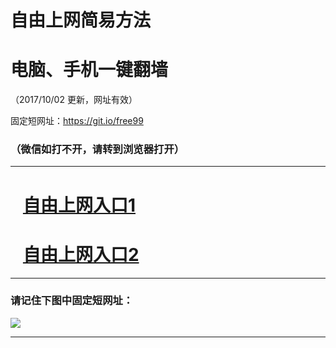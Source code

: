 ﻿# 自由上网简易方法

# 电脑、手机一键翻墙

（2017/10/02 更新，网址有效）

固定短网址：https://git.io/free99

### （微信如打不开，请转到浏览器打开）


***





# &nbsp;&nbsp; <a href="http://ft252029674.fwtz-zhenx1001.xyz/fwqtz01.html?t=10020013423 " target="_blank">自由上网入口1</a>
# &nbsp;&nbsp; <a href="http://ft2851413288.fw-tzzhen1002.xyz/fwqtz02.html?t=100200121474 " target="_blank">自由上网入口2</a>
***

### 请记住下图中固定短网址：

<img src="https://s3-us-west-2.amazonaws.com/fwq-1001/yjfq-20170905okok.png" /> 


***

